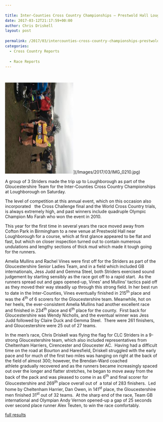 ```yaml
---

title: Inter-Counties Cross Country Championships – Prestwold Hall Loughborough, Saturday 11th March 2017
date: 2017-03-12T21:17:59+00:00
author: Chris Driskell
layout: post

permalink: /2017/03/intercounties-cross-country-championships-prestwold-hall-loughborough-saturday-11th-march-2017/
categories:
  - Cross Country Reports

  - Race Reports
---
```

&nbsp;

<img src="/Images/2017/03/IMG_0210-e1489427490226-225x300.jpg" alt="IMG_0210" width="225" height="300" />](/Images/2017/03/IMG_0210.jpg)

A group of 3 Striders made the trip up to Loughborough as part of the Gloucestershire Team for the Inter-Counties Cross Country Championships at Loughborough on Saturday.

The level of competition at this annual event, which on this occasion also incorporated   the Cross Challenge final and the World Cross Country trials, is always extremely high, and past winners include quadruple Olympic Champion Mo Farah who won the event in 2010.

This year for the first time in several years the race moved away from Cofton Park in Birmingham to a new venue at Prestwold Hall near Loughborough for a course, which at first glance appeared to be flat and fast, but which on closer inspection turned out to contain numerous undulations and lengthy sections of thick mud which made it tough going for the runners.

Amelia Mullins and Rachel Vines were first off for the Striders as part of the Gloucestershire Senior Ladies Team, and in a field which included GB internationals, Jess Judd and Gemma Steel, both Striders exercised sound judgement by starting sensibly as the race got off to a rapid start.  As the runners spread out and gaps opened-up, Vines’ and Mullins’ tactics paid off as they moved their way steadily up through this strong field. In her best run to date in the Inter-Counties, Vines eventually finished in 215<sup>th</sup> place and was the 4<sup>th</sup> of 6 scorers for the Gloucestershire team. Meanwhile, hot on her heels, the ever-consistent Amelia Mullins had another excellent race and finished in 234<sup>th</sup> place and 6<sup>th</sup> place for the county.  First back for Gloucestershire was Wendy Nicholls, and the eventual winner was Jess Judd followed by Claire Duck and Gemma Steel.  There were 261 finishers, and Gloucestershire were 25 out of 27 teams.

In the men’s race, Chris Driskell was flying the flag for CLC Striders in a 9-strong Gloucestershire team, which also included representatives from Cheltenham Harriers, Cirencester and Gloucester AC.  Having had a difficult time on the road at Bourton and Haresfield, Driskell struggled with the early pace and for much of the first two miles was hanging on right at the back of the field of almost 300; however, the Brendan-Ward coached athlete gradually recovered and as the runners became increasingly spaced out over the longer and flatter stretches, he began to move away from the back of the pack and was pleased to come in as 6<sup>th</sup> and final scorer for Gloucestershire and 269<sup>th</sup> place overall out of  a total of 283 finishers.  Led home by Cheltenham Harrier, Dan Owen, in 141<sup>st</sup> place, the Gloucestershire men finished 31<sup>st</sup> out of 32 teams.  At the sharp end of the race, Team GB international and Olympian Andy Vernon opened-up a gap of 25 seconds over second place runner Alex Teuten, to win the race comfortably.

[full results](https://www.britishathletics.org.uk/competitions/the-british-athletics-cross-challenge/?tabContainer_1565512_tab=7)